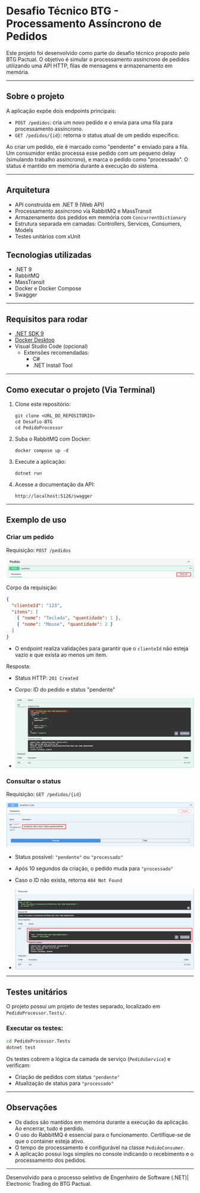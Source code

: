 # Desafio Técnico BTG - Processamento Assíncrono de Pedidos

Este projeto foi desenvolvido como parte do desafio técnico proposto pelo BTG Pactual. O objetivo é simular o processamento assíncrono de pedidos utilizando uma API HTTP, filas de mensagens e armazenamento em memória.

---

## Sobre o projeto

A aplicação expõe dois endpoints principais:

- `POST /pedidos`: cria um novo pedido e o envia para uma fila para processamento assíncrono.
- `GET /pedidos/{id}`: retorna o status atual de um pedido específico.

Ao criar um pedido, ele é marcado como "pendente" e enviado para a fila. Um consumidor então processa esse pedido com um pequeno delay (simulando trabalho assíncrono), e marca o pedido como "processado". O status é mantido em memória durante a execução do sistema.

---

## Arquitetura

- API construída em .NET 9 (Web API)
- Processamento assíncrono via RabbitMQ e MassTransit
- Armazenamento dos pedidos em memória com `ConcurrentDictionary`
- Estrutura separada em camadas: Controllers, Services, Consumers, Models
- Testes unitários com xUnit

## Tecnologias utilizadas

- .NET 9
- RabbitMQ
- MassTransit
- Docker e Docker Compose
- Swagger

---

## Requisitos para rodar

- [.NET SDK 9](https://dotnet.microsoft.com/en-us/download)
- [Docker Desktop](https://www.docker.com/products/docker-desktop)
- Visual Studio Code (opcional)
  - Extensões recomendadas:
    - C#
    - .NET Install Tool
---

## Como executar o projeto (Via Terminal)

1. Clone este repositório:
   ```
   git clone <URL_DO_REPOSITORIO>
   cd Desafio-BTG
   cd PedidoProcessor
   ```

2. Suba o RabbitMQ com Docker:
   ```
   docker compose up -d
   ```

3. Execute a aplicação:
   ```
   dotnet run
   ```

4. Acesse a documentação da API:
   ```
   http://localhost:5126/swagger
   ```

---

## Exemplo de uso

### Criar um pedido 

Requisição: `POST /pedidos`  

![Swagger-try-it-out](docs/swagger-try-it-out.png)

Corpo da requisição:

```json
{
  "clienteId": "123",
  "itens": [
    { "nome": "Teclado", "quantidade": 1 },
    { "nome": "Mouse", "quantidade": 2 }
  ]
}
```

- O endpoint realiza validações para garantir que o `clienteId` não esteja vazio e que exista ao menos um item.

Resposta:
- Status HTTP: `201 Created`
- Corpo: ID do pedido e status "pendente"

- ![Resposta](docs/response-id.png)

### Consultar o status

Requisição: `GET /pedidos/{id}`

![Requisição](docs/request-id.png)

- Status possível: `"pendente"` ou `"processado"`
- Após 10 segundos da criação, o pedido muda para `"processado"`
- Caso o ID não exista, retorna `404 Not Found`

- ![Resposta da Requisição](docs/get-response.png)

---

## Testes unitários

O projeto possui um projeto de testes separado, localizado em `PedidoProcessor.Tests/`.

### Executar os testes:

```bash
cd PedidoProcessor.Tests
dotnet test
```

Os testes cobrem a lógica da camada de serviço (`PedidoService`) e verificam:
- Criação de pedidos com status `"pendente"`
- Atualização de status para `"processado"`

---

## Observações

- Os dados são mantidos em memória durante a execução da aplicação. Ao encerrar, tudo é perdido.
- O uso do RabbitMQ é essencial para o funcionamento. Certifique-se de que o container esteja ativo.
- O tempo de processamento é configurável na classe `PedidoConsumer`.
- A aplicação possui logs simples no console indicando o recebimento e o processamento dos pedidos.

---

Desenvolvido para o processo seletivo de Engenheiro de Software (.NET)| Electronic Trading do BTG Pactual.
